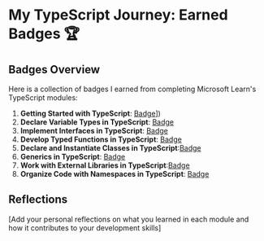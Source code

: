 # My TypeScript Journey: Earned Badges 🏆

## Badges Overview

Here is a collection of badges I earned from completing Microsoft Learn's TypeScript modules:

1. **Getting Started with TypeScript**: [Badge]([https://learn.microsoft.com/api/achievements/share/ru-ru/Coddessa-3362/3XGD5V8H?sharingId=AED09E3BA0C828F9)])
2. **Declare Variable Types in TypeScript**: [Badge]([badge-link](https://learn.microsoft.com/api/achievements/share/ru-ru/Coddessa-3362/FZ363V3X?sharingId=AED09E3BA0C828F9))
3. **Implement Interfaces in TypeScript**: [Badge]([badge-link](https://learn.microsoft.com/api/achievements/share/ru-ru/Coddessa-3362/CWSB5BY9?sharingId=AED09E3BA0C828F9))
4. **Develop Typed Functions in TypeScript**: [Badge]([badge-link](https://learn.microsoft.com/api/achievements/share/ru-ru/Coddessa-3362/WA9L3X2N?sharingId=AED09E3BA0C828F9))
5. **Declare and Instantiate Classes in TypeScript**:[Badge]([badge-link](https://learn.microsoft.com/api/achievements/share/ru-ru/Coddessa-3362/CWSBLXS9?sharingId=AED09E3BA0C828F9))
6. **Generics in TypeScript**: [Badge]([badge-link](https://learn.microsoft.com/api/achievements/share/ru-ru/Coddessa-3362/FZ368D7X?sharingId=AED09E3BA0C828F9))
7. **Work with External Libraries in TypeScript**:[Badge]([badge-link](https://learn.microsoft.com/api/achievements/share/ru-ru/Coddessa-3362/ZPX8RHN2?sharingId=AED09E3BA0C828F9))
8. **Organize Code with Namespaces in TypeScript**: [Badge]([badge-link](https://learn.microsoft.com/api/achievements/share/ru-ru/Coddessa-3362/BLQZPMMD?sharingId=AED09E3BA0C828F9))

## Reflections

[Add your personal reflections on what you learned in each module and how it contributes to your development skills]
